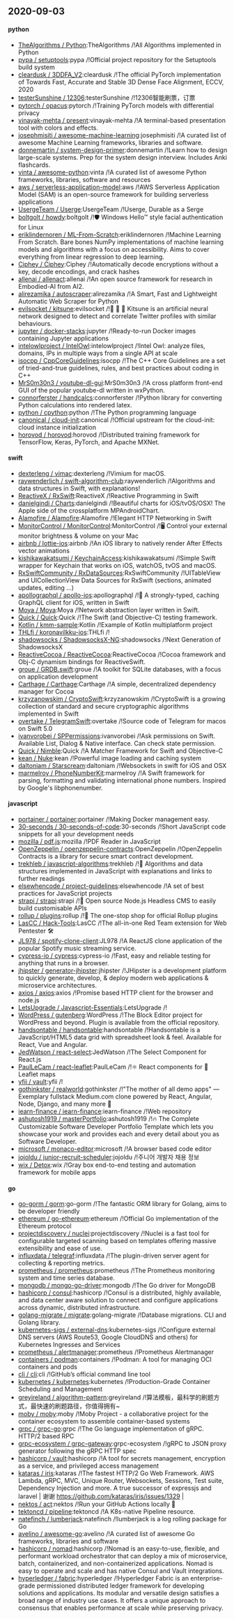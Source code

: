 ## 2020-09-03

#### python
* [TheAlgorithms / Python](https://github.com/TheAlgorithms/Python):TheAlgorithms /!All Algorithms implemented in Python
* [pypa / setuptools](https://github.com/pypa/setuptools):pypa /!Official project repository for the Setuptools build system
* [cleardusk / 3DDFA_V2](https://github.com/cleardusk/3DDFA_V2):cleardusk /!The official PyTorch implementation of Towards Fast, Accurate and Stable 3D Dense Face Alignment, ECCV, 2020
* [testerSunshine / 12306](https://github.com/testerSunshine/12306):testerSunshine /!12306智能刷票，订票
* [pytorch / opacus](https://github.com/pytorch/opacus):pytorch /!Training PyTorch models with differential privacy
* [vinayak-mehta / present](https://github.com/vinayak-mehta/present):vinayak-mehta /!A terminal-based presentation tool with colors and effects.
* [josephmisiti / awesome-machine-learning](https://github.com/josephmisiti/awesome-machine-learning):josephmisiti /!A curated list of awesome Machine Learning frameworks, libraries and software.
* [donnemartin / system-design-primer](https://github.com/donnemartin/system-design-primer):donnemartin /!Learn how to design large-scale systems. Prep for the system design interview. Includes Anki flashcards.
* [vinta / awesome-python](https://github.com/vinta/awesome-python):vinta /!A curated list of awesome Python frameworks, libraries, software and resources
* [aws / serverless-application-model](https://github.com/aws/serverless-application-model):aws /!AWS Serverless Application Model (SAM) is an open-source framework for building serverless applications
* [UsergeTeam / Userge](https://github.com/UsergeTeam/Userge):UsergeTeam /!Userge, Durable as a Serge
* [boltgolt / howdy](https://github.com/boltgolt/howdy):boltgolt /!🛡️
Windows Hello™ style facial authentication for Linux
* [eriklindernoren / ML-From-Scratch](https://github.com/eriklindernoren/ML-From-Scratch):eriklindernoren /!Machine Learning From Scratch. Bare bones NumPy implementations of machine learning models and algorithms with a focus on accessibility. Aims to cover everything from linear regression to deep learning.
* [Ciphey / Ciphey](https://github.com/Ciphey/Ciphey):Ciphey /!Automatically decode encryptions without a key, decode encodings, and crack hashes
* [allenai / allenact](https://github.com/allenai/allenact):allenai /!An open source framework for research in Embodied-AI from AI2.
* [alirezamika / autoscraper](https://github.com/alirezamika/autoscraper):alirezamika /!A Smart, Fast and Lightweight Automatic Web Scraper for Python
* [evilsocket / kitsune](https://github.com/evilsocket/kitsune):evilsocket /!🧠
🔎
🤖
Kitsune is an artificial neural network designed to detect and correlate Twitter profiles with similar behaviours.
* [jupyter / docker-stacks](https://github.com/jupyter/docker-stacks):jupyter /!Ready-to-run Docker images containing Jupyter applications
* [intelowlproject / IntelOwl](https://github.com/intelowlproject/IntelOwl):intelowlproject /!Intel Owl: analyze files, domains, IPs in multiple ways from a single API at scale
* [isocpp / CppCoreGuidelines](https://github.com/isocpp/CppCoreGuidelines):isocpp /!The C++ Core Guidelines are a set of tried-and-true guidelines, rules, and best practices about coding in C++
* [MrS0m30n3 / youtube-dl-gui](https://github.com/MrS0m30n3/youtube-dl-gui):MrS0m30n3 /!A cross platform front-end GUI of the popular youtube-dl written in wxPython.
* [connorferster / handcalcs](https://github.com/connorferster/handcalcs):connorferster /!Python library for converting Python calculations into rendered latex.
* [python / cpython](https://github.com/python/cpython):python /!The Python programming language
* [canonical / cloud-init](https://github.com/canonical/cloud-init):canonical /!Official upstream for the cloud-init: cloud instance initialization
* [horovod / horovod](https://github.com/horovod/horovod):horovod /!Distributed training framework for TensorFlow, Keras, PyTorch, and Apache MXNet.

#### swift
* [dexterleng / vimac](https://github.com/dexterleng/vimac):dexterleng /!Vimium for macOS.
* [raywenderlich / swift-algorithm-club](https://github.com/raywenderlich/swift-algorithm-club):raywenderlich /!Algorithms and data structures in Swift, with explanations!
* [ReactiveX / RxSwift](https://github.com/ReactiveX/RxSwift):ReactiveX /!Reactive Programming in Swift
* [danielgindi / Charts](https://github.com/danielgindi/Charts):danielgindi /!Beautiful charts for iOS/tvOS/OSX! The Apple side of the crossplatform MPAndroidChart.
* [Alamofire / Alamofire](https://github.com/Alamofire/Alamofire):Alamofire /!Elegant HTTP Networking in Swift
* [MonitorControl / MonitorControl](https://github.com/MonitorControl/MonitorControl):MonitorControl /!🖥
Control your external monitor brightness & volume on your Mac
* [airbnb / lottie-ios](https://github.com/airbnb/lottie-ios):airbnb /!An iOS library to natively render After Effects vector animations
* [kishikawakatsumi / KeychainAccess](https://github.com/kishikawakatsumi/KeychainAccess):kishikawakatsumi /!Simple Swift wrapper for Keychain that works on iOS, watchOS, tvOS and macOS.
* [RxSwiftCommunity / RxDataSources](https://github.com/RxSwiftCommunity/RxDataSources):RxSwiftCommunity /!UITableView and UICollectionView Data Sources for RxSwift (sections, animated updates, editing ...)
* [apollographql / apollo-ios](https://github.com/apollographql/apollo-ios):apollographql /!📱
A strongly-typed, caching GraphQL client for iOS, written in Swift
* [Moya / Moya](https://github.com/Moya/Moya):Moya /!Network abstraction layer written in Swift.
* [Quick / Quick](https://github.com/Quick/Quick):Quick /!The Swift (and Objective-C) testing framework.
* [Kotlin / kmm-sample](https://github.com/Kotlin/kmm-sample):Kotlin /!Example of Kotlin multiplatform project
* [THLfi / koronavilkku-ios](https://github.com/THLfi/koronavilkku-ios):THLfi /!
* [shadowsocks / ShadowsocksX-NG](https://github.com/shadowsocks/ShadowsocksX-NG):shadowsocks /!Next Generation of ShadowsocksX
* [ReactiveCocoa / ReactiveCocoa](https://github.com/ReactiveCocoa/ReactiveCocoa):ReactiveCocoa /!Cocoa framework and Obj-C dynamism bindings for ReactiveSwift.
* [groue / GRDB.swift](https://github.com/groue/GRDB.swift):groue /!A toolkit for SQLite databases, with a focus on application development
* [Carthage / Carthage](https://github.com/Carthage/Carthage):Carthage /!A simple, decentralized dependency manager for Cocoa
* [krzyzanowskim / CryptoSwift](https://github.com/krzyzanowskim/CryptoSwift):krzyzanowskim /!CryptoSwift is a growing collection of standard and secure cryptographic algorithms implemented in Swift
* [overtake / TelegramSwift](https://github.com/overtake/TelegramSwift):overtake /!Source code of Telegram for macos on Swift 5.0
* [ivanvorobei / SPPermissions](https://github.com/ivanvorobei/SPPermissions):ivanvorobei /!Ask permissions on Swift. Available List, Dialog & Native interface. Can check state permission.
* [Quick / Nimble](https://github.com/Quick/Nimble):Quick /!A Matcher Framework for Swift and Objective-C
* [kean / Nuke](https://github.com/kean/Nuke):kean /!Powerful image loading and caching system
* [daltoniam / Starscream](https://github.com/daltoniam/Starscream):daltoniam /!Websockets in swift for iOS and OSX
* [marmelroy / PhoneNumberKit](https://github.com/marmelroy/PhoneNumberKit):marmelroy /!A Swift framework for parsing, formatting and validating international phone numbers. Inspired by Google's libphonenumber.

#### javascript
* [portainer / portainer](https://github.com/portainer/portainer):portainer /!Making Docker management easy.
* [30-seconds / 30-seconds-of-code](https://github.com/30-seconds/30-seconds-of-code):30-seconds /!Short JavaScript code snippets for all your development needs
* [mozilla / pdf.js](https://github.com/mozilla/pdf.js):mozilla /!PDF Reader in JavaScript
* [OpenZeppelin / openzeppelin-contracts](https://github.com/OpenZeppelin/openzeppelin-contracts):OpenZeppelin /!OpenZeppelin Contracts is a library for secure smart contract development.
* [trekhleb / javascript-algorithms](https://github.com/trekhleb/javascript-algorithms):trekhleb /!📝
Algorithms and data structures implemented in JavaScript with explanations and links to further readings
* [elsewhencode / project-guidelines](https://github.com/elsewhencode/project-guidelines):elsewhencode /!A set of best practices for JavaScript projects
* [strapi / strapi](https://github.com/strapi/strapi):strapi /!🚀
Open source Node.js Headless CMS to easily build customisable APIs
* [rollup / plugins](https://github.com/rollup/plugins):rollup /!🍣
The one-stop shop for official Rollup plugins
* [LasCC / Hack-Tools](https://github.com/LasCC/Hack-Tools):LasCC /!The all-in-one Red Team extension for Web Pentester
🛠
* [JL978 / spotify-clone-client](https://github.com/JL978/spotify-clone-client):JL978 /!A ReactJS clone application of the popular Spotify music streaming service.
* [cypress-io / cypress](https://github.com/cypress-io/cypress):cypress-io /!Fast, easy and reliable testing for anything that runs in a browser.
* [jhipster / generator-jhipster](https://github.com/jhipster/generator-jhipster):jhipster /!JHipster is a development platform to quickly generate, develop, & deploy modern web applications & microservice architectures.
* [axios / axios](https://github.com/axios/axios):axios /!Promise based HTTP client for the browser and node.js
* [LetsUpgrade / Javascript-Essentials](https://github.com/LetsUpgrade/Javascript-Essentials):LetsUpgrade /!
* [WordPress / gutenberg](https://github.com/WordPress/gutenberg):WordPress /!The Block Editor project for WordPress and beyond. Plugin is available from the official repository.
* [handsontable / handsontable](https://github.com/handsontable/handsontable):handsontable /!Handsontable is a JavaScript/HTML5 data grid with spreadsheet look & feel. Available for React, Vue and Angular.
* [JedWatson / react-select](https://github.com/JedWatson/react-select):JedWatson /!The Select Component for React.js
* [PaulLeCam / react-leaflet](https://github.com/PaulLeCam/react-leaflet):PaulLeCam /!⚛️
React components for
🍃
Leaflet maps
* [yfii / vault](https://github.com/yfii/vault):yfii /!
* [gothinkster / realworld](https://github.com/gothinkster/realworld):gothinkster /!"The mother of all demo apps" — Exemplary fullstack Medium.com clone powered by React, Angular, Node, Django, and many more
🏅
* [iearn-finance / iearn-finance](https://github.com/iearn-finance/iearn-finance):iearn-finance /!Web repository
* [ashutosh1919 / masterPortfolio](https://github.com/ashutosh1919/masterPortfolio):ashutosh1919 /!🔥
The Complete Customizable Software Developer Portfolio Template which lets you showcase your work and provides each and every detail about you as Software Developer.
* [microsoft / monaco-editor](https://github.com/microsoft/monaco-editor):microsoft /!A browser based code editor
* [jojoldu / junior-recruit-scheduler](https://github.com/jojoldu/junior-recruit-scheduler):jojoldu /!주니어 개발자 채용 정보
* [wix / Detox](https://github.com/wix/Detox):wix /!Gray box end-to-end testing and automation framework for mobile apps

#### go
* [go-gorm / gorm](https://github.com/go-gorm/gorm):go-gorm /!The fantastic ORM library for Golang, aims to be developer friendly
* [ethereum / go-ethereum](https://github.com/ethereum/go-ethereum):ethereum /!Official Go implementation of the Ethereum protocol
* [projectdiscovery / nuclei](https://github.com/projectdiscovery/nuclei):projectdiscovery /!Nuclei is a fast tool for configurable targeted scanning based on templates offering massive extensibility and ease of use.
* [influxdata / telegraf](https://github.com/influxdata/telegraf):influxdata /!The plugin-driven server agent for collecting & reporting metrics.
* [prometheus / prometheus](https://github.com/prometheus/prometheus):prometheus /!The Prometheus monitoring system and time series database.
* [mongodb / mongo-go-driver](https://github.com/mongodb/mongo-go-driver):mongodb /!The Go driver for MongoDB
* [hashicorp / consul](https://github.com/hashicorp/consul):hashicorp /!Consul is a distributed, highly available, and data center aware solution to connect and configure applications across dynamic, distributed infrastructure.
* [golang-migrate / migrate](https://github.com/golang-migrate/migrate):golang-migrate /!Database migrations. CLI and Golang library.
* [kubernetes-sigs / external-dns](https://github.com/kubernetes-sigs/external-dns):kubernetes-sigs /!Configure external DNS servers (AWS Route53, Google CloudDNS and others) for Kubernetes Ingresses and Services
* [prometheus / alertmanager](https://github.com/prometheus/alertmanager):prometheus /!Prometheus Alertmanager
* [containers / podman](https://github.com/containers/podman):containers /!Podman: A tool for managing OCI containers and pods
* [cli / cli](https://github.com/cli/cli):cli /!GitHub’s official command line tool
* [kubernetes / kubernetes](https://github.com/kubernetes/kubernetes):kubernetes /!Production-Grade Container Scheduling and Management
* [greyireland / algorithm-pattern](https://github.com/greyireland/algorithm-pattern):greyireland /!算法模板，最科学的刷题方式，最快速的刷题路径，你值得拥有~
* [moby / moby](https://github.com/moby/moby):moby /!Moby Project - a collaborative project for the container ecosystem to assemble container-based systems
* [grpc / grpc-go](https://github.com/grpc/grpc-go):grpc /!The Go language implementation of gRPC. HTTP/2 based RPC
* [grpc-ecosystem / grpc-gateway](https://github.com/grpc-ecosystem/grpc-gateway):grpc-ecosystem /!gRPC to JSON proxy generator following the gRPC HTTP spec
* [hashicorp / vault](https://github.com/hashicorp/vault):hashicorp /!A tool for secrets management, encryption as a service, and privileged access management
* [kataras / iris](https://github.com/kataras/iris):kataras /!The fastest HTTP/2 Go Web Framework. AWS Lambda, gRPC, MVC, Unique Router, Websockets, Sessions, Test suite, Dependency Injection and more. A true successor of expressjs and laravel | 谢谢 https://github.com/kataras/iris/issues/1329 |
* [nektos / act](https://github.com/nektos/act):nektos /!Run your GitHub Actions locally
🚀
* [tektoncd / pipeline](https://github.com/tektoncd/pipeline):tektoncd /!A K8s-native Pipeline resource.
* [natefinch / lumberjack](https://github.com/natefinch/lumberjack):natefinch /!lumberjack is a log rolling package for Go
* [avelino / awesome-go](https://github.com/avelino/awesome-go):avelino /!A curated list of awesome Go frameworks, libraries and software
* [hashicorp / nomad](https://github.com/hashicorp/nomad):hashicorp /!Nomad is an easy-to-use, flexible, and performant workload orchestrator that can deploy a mix of microservice, batch, containerized, and non-containerized applications. Nomad is easy to operate and scale and has native Consul and Vault integrations.
* [hyperledger / fabric](https://github.com/hyperledger/fabric):hyperledger /!Hyperledger Fabric is an enterprise-grade permissioned distributed ledger framework for developing solutions and applications. Its modular and versatile design satisfies a broad range of industry use cases. It offers a unique approach to consensus that enables performance at scale while preserving privacy.
